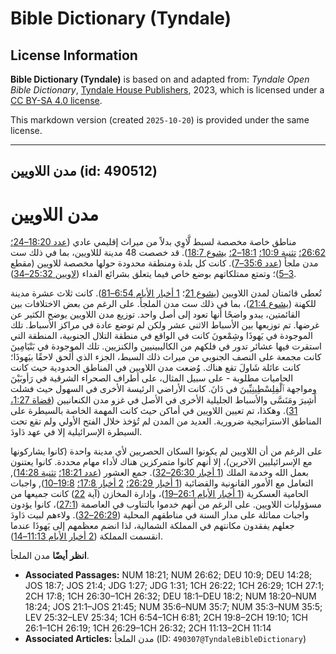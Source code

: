 # Bible Dictionary (Tyndale)

## License Information

**Bible Dictionary (Tyndale)** is based on and adapted from: _Tyndale Open Bible Dictionary_, [Tyndale House Publishers](https://tyndaleopenresources.com/), 2023, which is licensed under a [CC BY-SA 4.0 license](https://creativecommons.org/licenses/by-sa/4.0/legalcode.en).

This markdown version (created `2025-10-20`) is provided under the same license.



--------------------------------

## مدن اللاويين (id: 490512)

مدن اللاويين
============

مناطق خاصة مخصصة لسبط لَّاوِي بدلاً من ميراث إقليمي عادي ([عدد 18:20–24؛](https://ref.ly/Num18:20-Num18:24) [26:62؛](https://ref.ly/Num26:62) [تثنية 10:9؛](https://ref.ly/Deut10:9) [18:1–2؛](https://ref.ly/Deut18:1-Deut18:2) [يشوع 18:7](https://ref.ly/Josh18:7)). قد خصصت 48 مدينة لللاويين، بما في ذلك ست مدن ملجأ ([عدد 35:6–7](https://ref.ly/Num35:6-Num35:7)). كانت كل بلدة ومنطقة محدودة حولها مخصصة للاويين (مقطع [3–5](https://ref.ly/Num35:3-Num35:5))؛ وتمتع ممتلكاتهم بوضع خاص فيما يتعلق بشرائع الفداء ([لاويين 25:32–34](https://ref.ly/Lev25:32-Lev25:34)).

تُعطى قائمتان لمدن اللاويين ([يشوع 21](https://ref.ly/Josh21:1-Josh21:45)؛ [1 أخبار الأيام 6:54–81](https://ref.ly/1Chr6:54-1Chr6:81)). كانت ثلاث عشرة مدينة للكهنة ([يشوع 21:4](https://ref.ly/Josh21:4))، بما في ذلك ست مدن الملجأ. على الرغم من بعض الاختلافات بين القائمتين، يبدو واضحًا أنها تعود إلى أصل واحد. توزيع مدن اللاويين يوضح الكثير عن غرضها. تم توزيعها بين الأسباط الاثني عشر ولكن لم توضع عادة في مراكز الأسباط. تلك الموجودة في يَهوذَا وشِمْعونَ كانت في الواقع في منطقة التلال الجنوبية، المنطقة التي استقرت فيها عشائر تدور في فلكهم من الكاليبينيين والكنزيين. تلك الموجودة في بَنْيَامِينَ كانت مجمعة على النصف الجنوبي من ميراث ذلك السبط، الجزء الذي أُلحق لاحقًا بيَهوذَا؛ كانت عائلة شَاولَ تقع هناك. وُضعت مدن اللاويين في المناطق الحدودية حيث كانت الحاميات مطلوبة \- على سبيل المثال، على أطراف الصحراء الشرقية في رَأوبَيْنَ ومواجهة ٱلْفِلِسْطِينِيِّينَ في دَانَ. كانت الأراضي الرئيسة الأخرى في السهول حيث فشلت أَشِيرَ ومَنَسَّى والأسباط الجليلية الأخرى في الأصل في غزو مدن الكنعانيين ([قضاة 1:27، 31](https://ref.ly/Judg1:27,Judg1:31)). وهكذا، تم تعيين اللاويين في أماكن حيث كانت المهمة الخاصة بالسيطرة على المناطق الاستراتيجية ضرورية. العديد من المدن لم تُؤخذ خلال الفتح الأولي ولم تقع تحت السيطرة الإسرائيلية إلا في عهد دَاودَ.

على الرغم من أن اللاويين لم يكونوا السكان الحصريين لأي مدينة واحدة (كانوا يشاركونها مع الإسرائيليين الآخرين)، إلا أنهم كانوا متمركزين هناك لأداء مهام محددة. كانوا يعتنون بعمل الله وخدمة الملك ([1 أخبار 26:30–32](https://ref.ly/1Chr26:30-1Chr26:32)). جمع العشور ([عدد 18:21؛](https://ref.ly/Num18:21) [تثنية 14:28](https://ref.ly/Deut14:28)), التعامل مع الأمور القانونية والقضائية ([1 أخبار 26:29؛](https://ref.ly/1Chr26:29) [2 أخبار 17:8؛](https://ref.ly/2Chr17:8) [19:8–10](https://ref.ly/2Chr19:8-2Chr19:10)), واجبات الحامية العسكرية ([1 أخبار الأيام 26:1–19](https://ref.ly/1Chr26:1-1Chr26:19))، وإدارة المخازن (آية [22](https://ref.ly/1Chr26:22)) كانت جميعها من مسؤوليات اللاويين. على الرغم من أنهم خدموا بالتناوب في العاصمة ([27:1](https://ref.ly/1Chr27:1))، كانوا يؤدون واجبات مماثلة على مدار السنة في مناطقهم المحلية ([26:29–32](https://ref.ly/1Chr26:29-1Chr26:32)). ولاءهم لبيت دَاودَ جعلهم يفقدون مكانتهم في المملكة الشمالية، لذا انضم معظمهم إلى يَهوذَا عندما انقسمت المملكة ([2 أخبار الأيام 11:13–14](https://ref.ly/2Chr11:13-2Chr11:14)).

**انظر أيضًا** مدن الملجأ.

* **Associated Passages:** NUM 18:21; NUM 26:62; DEU 10:9; DEU 14:28; JOS 18:7; JOS 21:4; JDG 1:27; JDG 1:31; 1CH 26:22; 1CH 26:29; 1CH 27:1; 2CH 17:8; 1CH 26:30–1CH 26:32; DEU 18:1–DEU 18:2; NUM 18:20–NUM 18:24; JOS 21:1–JOS 21:45; NUM 35:6–NUM 35:7; NUM 35:3–NUM 35:5; LEV 25:32–LEV 25:34; 1CH 6:54–1CH 6:81; 2CH 19:8–2CH 19:10; 1CH 26:1–1CH 26:19; 1CH 26:29–1CH 26:32; 2CH 11:13–2CH 11:14
* **Associated Articles:** مدن الملجأ (ID: `490307@TyndaleBibleDictionary`)

